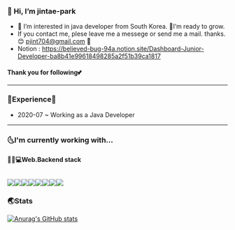 ### 👋 Hi, I’m jintae-park                                                                
- 👀 I’m interested in java developer from South Korea. 👊I’m ready to grow.
- If you contact me, plese leave me a messege or send me a mail. thanks.😊 pjint704@gmail.com 📧
- Notion : https://believed-bug-94a.notion.site/Dashboard-Junior-Developer-ba8b41e99618498285a2f51b39ca1817
#### Thank you for following💕
----------------------------------------------------------
### 🌟Experience🌟
- 2020-07 ~ Working as a Java Developer
----------------------------------------------------------
### 🌜I'm currently working with...
#### 👨‍💻💻Web.Backend stack

<img src="https://img.shields.io/badge/JAVA-007396?style=for-the-badge&logo=java&logoColor=white"><img src="https://img.shields.io/badge/Spring-6DB33F?style=for-the-badge&logo=Spring&logoColor=white"><img src="https://img.shields.io/badge/mariaDB-003545?style=for-the-badge&logo=mariaDB&logoColor=white"><img src="https://img.shields.io/badge/JPA-181717?style=for-the-badge&logo=Spring-Data-Jpa&logoColor=white"><img src="https://img.shields.io/badge/SpringBoot-6DB33F?style=for-the-badge&logo=Spring-boot&logoColor=white"><img src="https://img.shields.io/badge/github-181717?style=for-the-badge&logo=github&logoColor=white"><img src="https://img.shields.io/badge/linux-FCC624?style=for-the-badge&logo=linux&logoColor=black"><img src="https://img.shields.io/badge/aws-232F3E?style=for-the-badge&logo=aws&logoColor=white">
----------------------------------------------------------
### 🌏Stats
[![Anurag's GitHub stats](https://github-readme-stats.vercel.app/api?username=pjt-tech&theme=radical&show_icons=true)](https://github.com/anuraghazra/github-readme-stats)
 


<!---
pjt-tech/pjt-tech is a ✨ special ✨ repository because its `README.md` (this file) appears on your GitHub profile.
You can click the Preview link to take a look at your changes.
--->
